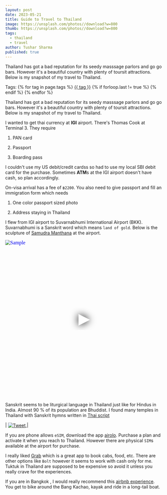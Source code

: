 ```yaml
---
layout: post
date: 2023-05-21
title: Guide to Travel to Thailand
image: https://unsplash.com/photos//download?w=800
thumb: https://unsplash.com/photos//download?w=800
tags:
  - thailand
  - travel
author: Tushar Sharma
published: true
---
```


Thailand has got a bad reputation for its seedy masssage parlors and go go bars. However it's a beautiful country with plenty of toursit attractions. Below is my snapshot of my travel to Thailand.<!-- truncate_here -->
<p>Tags: {% for tag in page.tags %} <a class="mytag" href="/tag/{{ tag }}" title="View posts tagged with &quot;{{ tag }}&quot;">{{ tag }}</a>  {% if forloop.last != true %} {% endif %} {% endfor %} </p>

Thailand has got a bad reputation for its seedy masssage parlors and go go bars. However it's a beautiful country with plenty of toursit attractions. Below is my snapshot of my travel to Thailand.

I wanted to get thai currency at **IGI** airport. There's Thomas Cook at Terminal 3. They require 

1. PAN card

2. Passport

3. Boarding pass

I couldn't use my US debit/credit cardss so had to use my local SBI debit card for the purchase. Sometimes **ATM**s at the IGI airport doesn't have cash, so plan accordingly.

On-visa arrival has a fee of `฿2200`. You also need to give passport and fill an immigration form which needs

1. One color passport sized photo 

2. Address staying in Thailand

I flew from IGI airport to Suvarnabhumi International Airport (BKK). Suvarnabhumi is a Sanskrit word which means `land of gold`. Below is the sculpture of [Samudra Manthana](https://en.wikipedia.org/wiki/Samudra_Manthana) at the airport.

<iframe
  style="position: relative;  width: 100%;" 
   height="500"
  src="https://www.youtube.com/embed/wxjtJsPM9bc&autoplay=1"
  srcdoc="<style>*{padding:0;margin:0;overflow:hidden}html,body{height:100%}img,span{position:absolute;width:100%;top:0;bottom:0;margin:auto}span{height:1.5em;text-align:center;font:48px/1.5 sans-serif;color:white;text-shadow:0 0 0.5em black}</style><a href=https://www.youtube.com/embed/wxjtJsPM9bc?autoplay=1><img src=https://img.youtube.com/vi/wxjtJsPM9bc/hqdefault.jpg alt='Sample'><span>▶</span></a>"
  frameborder="0"
  allow="accelerometer; autoplay; encrypted-media; gyroscope; picture-in-picture"
  allowfullscreen
  title="Sample"
></iframe>


Sanskrit seems to be liturgical language in Thailand just like for Hindus in India. Almost 90 % of its population are Bhuddist. I found many temples in Thailand with Sanskrit hymns written in [Thai script](https://en.wikipedia.org/wiki/Thai_script)


| <a href="https://twitter.com/tshrocks/status/1660241636394246145"><img align="center"  loading="lazy" src="{{site.baseurl}}/img/thai_temples_sanskrit.png" alt="Tweet" /> </a>|<br>


If you are phone allows `eSIM`, download the app [airolo](https://www.airalo.com/). Purchase a plan and activate it when you reach to Thailand. However there are physical `SIM`s available at the airport for purchase.

I really liked [Grab](https://www.grab.com/sg/) which is a great app to book cabs, food, etc. There are other options like `Bolt` however it seems to work with cash only for me. Tuktuk in Thailand are supposed to be expensive so avoid it unless you really crave for the experiences.

If you are in Bangkok , I would really recommend this [airbnb experience](https://www.airbnb.com/experiences/66091). You get to bike around the Bang Kachao, kayak and ride in a long-tail boat.